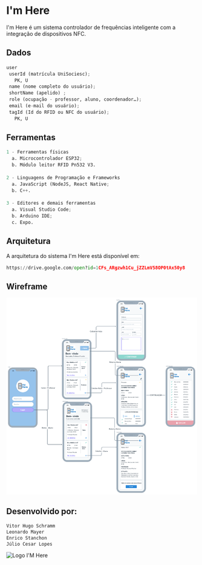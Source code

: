 # I'm Here

I'm Here é um sistema controlador de frequências inteligente com a integração de dispositivos NFC.

## Dados
```python
user
 userId (matrícula UniSociesc);
   PK, U
 name (nome completo do usuário);
 shortName (apelido) ;
 role (ocupação - professor, aluno, coordenador…);
 email (e-mail do usuário);
 tagId (Id do RFID ou NFC do usuário);
   PK, U
```

## Ferramentas
```python
1 - Ferramentas físicas
  a. Microcontrolador ESP32;
  b. Módulo leitor RFID Pn532 V3.

2 - Linguagens de Programação e Frameworks
  a. JavaScript (NodeJS, React Native;
  b. C++.

3 - Editores e demais ferramentas
  a. Visual Studio Code;
  b. Arduino IDE;
  c. Expo.
```

## Arquitetura
A arquitetura do sistema I'm Here está disponível em:
```python
https://drive.google.com/open?id=1CFs_ARgzwh1Cu_jZZLmV58OP0tAx50y8
```

## Wireframe
<img src="/mobile/assets/wireframe@1.png">

## Desenvolvido por:
```
Vitor Hugo Schramm
Leonardo Mayer
Enrico Stanchon
Júlio Cesar Lopes                                               
```

 ![Logo I'M Here](https://user-images.githubusercontent.com/50891583/76890058-6d1faf00-6865-11ea-8e99-d53444e6a352.PNG)

